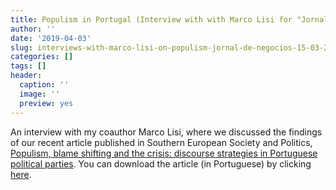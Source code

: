 ```yaml
---
title: Populism in Portugal (Interview with with Marco Lisi for "Jornal de negocios", 15-03-2019)
author: ''
date: '2019-04-03'
slug: interviews-with-marco-lisi-on-populism-jornal-de-negocios-15-03-2019
categories: []
tags: []
header:
  caption: ''
  image: ''
  preview: yes
---
```


An interview with my coauthor Marco Lisi, where we discussed the findings of our recent article published in Southern European Society and Politics, [Populism, blame shifting and the crisis: discourse strategies in Portuguese political parties](https://enricoborghetto.netlify.com/publication/sesp2019/). You can download the article (in Portuguese) by clicking [here](static/pdf/populism_jdn.pdf).